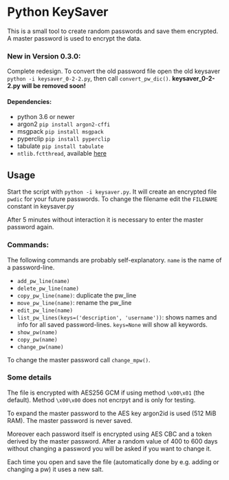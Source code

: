 # Python KeySaver
This is a small tool to create random passwords and save them encrypted.
A master password is used to encrypt the data.


### New in Version 0.3.0:
Complete redesign. To convert the old password file open the old keysaver `python -i keysaver_0-2-2.py`, then call `convert_pw_dic()`. **keysaver_0-2-2.py will be removed soon!**


#### Dependencies:
- python 3.6 or newer
- argon2 `pip install argon2-cffi`
- msgpack `pip install msgpack`
- pyperclip `pip install pyperclip`
- tabulate `pip install tabulate`
- `ntlib.fctthread`, available [here](https://github.com/lugino-emeritus/py-ntlib)


## Usage
Start the script with `python -i keysaver.py`. It will create an encrypted file `pwdic` for your future passwords. To change the filename edit the `FILENAME` constant in keysaver.py

After 5 minutes without interaction it is necessary to enter the master password again.


### Commands:
The following commands are probably self-explanatory. `name` is the name of a password-line.

- `add_pw_line(name)`
- `delete_pw_line(name)`
- `copy_pw_line(name)`: duplicate the pw_line
- `move_pw_line(name)`: rename the pw_line
- `edit_pw_line(name)`
- `list_pw_lines(keys=('description', 'username'))`: shows names and info for all saved password-lines. `keys=None` will show all keywords.
- `show_pw(name)`
- `copy_pw(name)`
- `change_pw(name)`

To change the master password call `change_mpw()`.


### Some details

The file is encrypted with AES256 GCM if using method `\x00\x01` (the default). Method `\x00\x00` does not encrpyt and is only for testing.

To expand the master password to the AES key argon2id is used (512 MiB RAM). The master password is never saved.

Moreover each password itself is encrypted using AES CBC and a token derived by the master password. After a random value of 400 to 600 days without changing a password you will be asked if you want to change it.

Each time you open and save the file (automatically done by e.g. adding or changing a pw) it uses a new salt.
